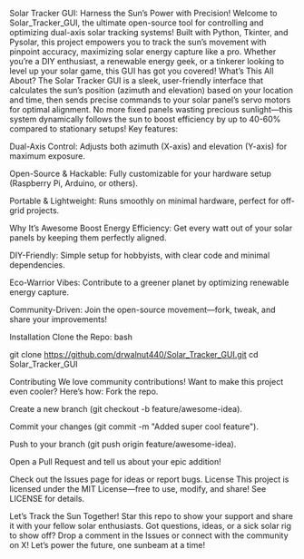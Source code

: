 Solar Tracker GUI: Harness the Sun’s Power with Precision! 
Welcome to Solar_Tracker_GUI, the ultimate open-source tool for controlling and optimizing dual-axis solar tracking systems! Built with Python, Tkinter, and Pysolar, this project empowers you to track the sun’s movement with pinpoint accuracy, maximizing solar energy capture like a pro. Whether you’re a DIY enthusiast, a renewable energy geek, or a tinkerer looking to level up your solar game, this GUI has got you covered! 
 What’s This All About?
The Solar Tracker GUI is a sleek, user-friendly interface that calculates the sun’s position (azimuth and elevation) based on your location and time, then sends precise commands to your solar panel’s servo motors for optimal alignment. No more fixed panels wasting precious sunlight—this system dynamically follows the sun to boost efficiency by up to 40-60% compared to stationary setups! 
Key features:

Dual-Axis Control: Adjusts both azimuth (X-axis) and elevation (Y-axis) for maximum exposure.

Open-Source & Hackable: Fully customizable for your hardware setup (Raspberry Pi, Arduino, or others).

Portable & Lightweight: Runs smoothly on minimal hardware, perfect for off-grid projects.

Why It’s Awesome
Boost Energy Efficiency: Get every watt out of your solar panels by keeping them perfectly aligned.

DIY-Friendly: Simple setup for hobbyists, with clear code and minimal dependencies.

Eco-Warrior Vibes: Contribute to a greener planet by optimizing renewable energy capture.

Community-Driven: Join the open-source movement—fork, tweak, and share your improvements!

Installation
Clone the Repo:
bash

git clone https://github.com/drwalnut440/Solar_Tracker_GUI.git
cd Solar_Tracker_GUI


 Contributing
We love community contributions! Want to make this project even cooler? Here’s how:
Fork the repo.

Create a new branch (git checkout -b feature/awesome-idea).

Commit your changes (git commit -m "Added super cool feature").

Push to your branch (git push origin feature/awesome-idea).

Open a Pull Request and tell us about your epic addition!

Check out the Issues page for ideas or report bugs.
 License
This project is licensed under the MIT License—free to use, modify, and share! See LICENSE for details.

 Let’s Track the Sun Together!
Star this repo  to show your support and share it with your fellow solar enthusiasts. Got questions, ideas, or a sick solar rig to show off? Drop a comment in the Issues or connect with the community on X!
Let’s power the future, one sunbeam at a time! 

